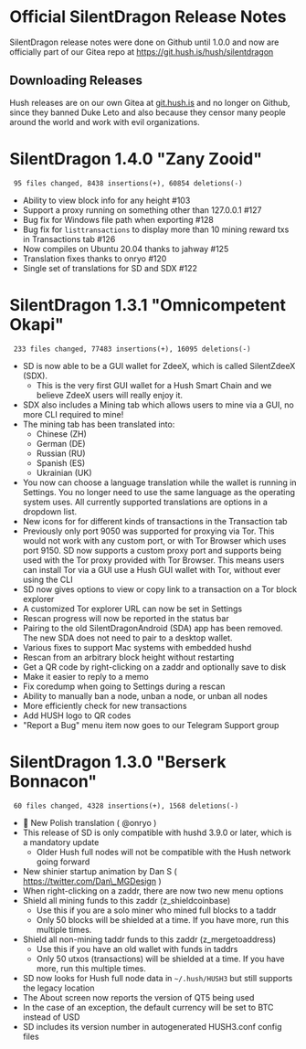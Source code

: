 # Official SilentDragon Release Notes

SilentDragon release notes were done on Github until 1.0.0
and now are officially part of our Gitea repo at https://git.hush.is/hush/silentdragon

## Downloading Releases

Hush releases are on our own Gitea at <a href="https://git.hush.is/">git.hush.is</a>
and no longer on Github, since they banned Duke Leto and
also because they censor many people around the world and work with
evil organizations.

# SilentDragon 1.4.0 "Zany Zooid"

```
 95 files changed, 8438 insertions(+), 60854 deletions(-)
```

  * Ability to view block info for any height #103
  * Support a proxy running on something other than 127.0.0.1 #127
  * Bug fix for Windows file path when exporting #128
  * Bug fix for `listtransactions` to display more than 10 mining reward txs in Transactions tab #126
  * Now compiles on Ubuntu 20.04 thanks to jahway #125
  * Translation fixes thanks to onryo #120
  * Single set of translations for SD and SDX #122

# SilentDragon 1.3.1 "Omnicompetent Okapi"

```
 233 files changed, 77483 insertions(+), 16095 deletions(-)
```

  * SD is now able to be a GUI wallet for ZdeeX, which is called SilentZdeeX (SDX).
    * This is the very first GUI wallet for a Hush Smart Chain and we believe ZdeeX users will really enjoy it.
  * SDX also includes a Mining tab which allows users to mine via a GUI, no more CLI required to mine!
  * The mining tab has been translated into:
    * Chinese (ZH)
    * German (DE)
    * Russian (RU)
    * Spanish (ES)
    * Ukrainian (UK)
  * You now can choose a language translation while the wallet is running in Settings. You no longer need to use the same language as the operating system uses. All currently supported translations are options in a dropdown list.
  * New icons for for different kinds of transactions in the Transaction tab
  * Previously only port 9050 was supported for proxying via Tor. This would not work with any custom port, or with Tor Browser which uses port 9150. SD now supports a custom proxy port and supports being used with the Tor proxy provided with Tor Browser. This means users can install Tor via a GUI use a Hush GUI wallet with Tor, without ever using the CLI
  * SD now gives options to view or copy link to a transaction on a Tor block explorer
  * A customized Tor explorer URL can now be set in Settings
  * Rescan progress will now be reported in the status bar
  * Pairing to the old SilentDragonAndroid (SDA) app has been removed. The new SDA does not need to pair to a desktop wallet.
  * Various fixes to support Mac systems with embedded hushd
  * Rescan from an arbitrary block height without restarting
  * Get a QR code by right-clicking on a zaddr and optionally save to disk
  * Make it easier to reply to a memo
  * Fix coredump when going to Settings during a rescan
  * Ability to manually ban a node, unban a node, or unban all nodes
  * More efficiently check for new transactions
  * Add HUSH logo to QR codes
  * "Report a Bug" menu item now goes to our Telegram Support group

# SilentDragon 1.3.0 "Berserk Bonnacon"

```
 60 files changed, 4328 insertions(+), 1568 deletions(-)
```

  * :tada: New Polish translation ( @onryo )
  * This release of SD is only compatible with hushd 3.9.0 or later, which is a mandatory update
    * Older Hush full nodes will not be compatible with the Hush network going forward
  * New shinier startup animation by Dan S ( https://twitter.com/Dan\_MGDesign )
  * When right-clicking on a zaddr, there are now two new menu options
  * Shield all mining funds to this zaddr (z_shieldcoinbase)
    * Use this if you are a solo miner who mined full blocks to a taddr
    * Only 50 blocks will be shielded at a time. If you have more, run this multiple times.
  * Shield all non-mining taddr funds to this zaddr (z_mergetoaddress)
    * Use this if you have an old wallet with funds in taddrs
    * Only 50 utxos (transactions) will be shielded at a time. If you  have more, run this multiple times.
  * SD now looks for Hush full node data in `~/.hush/HUSH3` but still supports the legacy location
  * The About screen now reports the version of QT5 being used
  * In the case of an exception, the default currency will be set to BTC instead of USD
  * SD includes its version number in autogenerated HUSH3.conf config files
